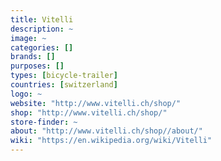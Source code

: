 ```yaml
---
title: Vitelli
description: ~
image: ~
categories: []
brands: []
purposes: []
types: [bicycle-trailer]
countries: [switzerland]
logo: ~
website: "http://www.vitelli.ch/shop/"
shop: "http://www.vitelli.ch/shop/"
store-finder: ~
about: "http://www.vitelli.ch/shop//about/"
wiki: "https://en.wikipedia.org/wiki/Vitelli"
---
```

